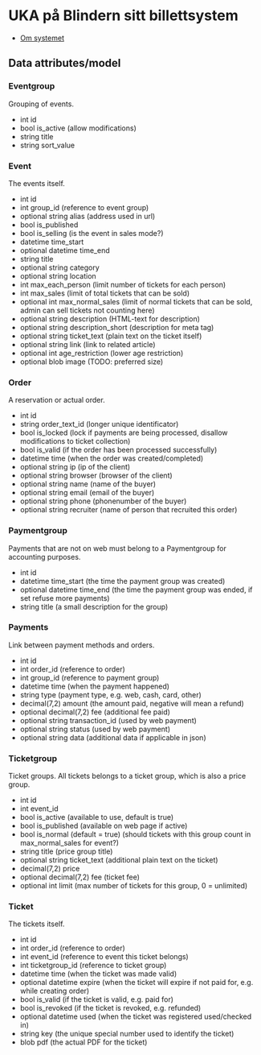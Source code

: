 # UKA på Blindern sitt billettsystem

* [Om systemet](om.md)

## Data attributes/model

### Eventgroup
Grouping of events.
* int id
* bool is_active (allow modifications)
* string title
* string sort_value

### Event
The events itself.
* int id
* int group_id (reference to event group)
* optional string alias (address used in url)
* bool is_published
* bool is_selling (is the event in sales mode?)
* datetime time_start
* optional datetime time_end
* string title
* optional string category
* optional string location
* int max_each_person (limit number of tickets for each person)
* int max_sales (limit of total tickets that can be sold)
* optional int max_normal_sales (limit of normal tickets that can be sold, admin can sell tickets not counting here)
* optional string description (HTML-text for description)
* optional string description_short (description for meta tag)
* optional string ticket_text (plain text on the ticket itself)
* optional string link (link to related article)
* optional int age_restriction (lower age restriction)
* optional blob image (TODO: preferred size)

### Order
A reservation or actual order.
* int id
* string order_text_id (longer unique identificator)
* bool is_locked (lock if payments are being processed, disallow modifications to ticket collection)
* bool is_valid (if the order has been processed successfully)
* datetime time (when the order was created/completed)
* optional string ip (ip of the client)
* optional string browser (browser of the client)
* optional string name (name of the buyer)
* optional string email (email of the buyer)
* optional string phone (phonenumber of the buyer)
* optional string recruiter (name of person that recruited this order)

### Paymentgroup
Payments that are not on web must belong to a Paymentgroup for accounting purposes.
* int id
* datetime time_start (the time the payment group was created)
* optional datetime time_end (the time the payment group was ended, if set refuse more payments)
* string title (a small description for the group)

### Payments
Link between payment methods and orders.
* int id
* int order_id (reference to order)
* int group_id (reference to payment group)
* datetime time (when the payment happened)
* string type (payment type, e.g. web, cash, card, other)
* decimal(7,2) amount (the amount paid, negative will mean a refund)
* optional decimal(7,2) fee (additional fee paid)
* optional string transaction_id (used by web payment)
* optional string status (used by web payment)
* optional string data (additional data if applicable in json)

### Ticketgroup
Ticket groups. All tickets belongs to a ticket group, which is also a price group.
* int id
* int event_id
* bool is_active (available to use, default is true)
* bool is_published (available on web page if active)
* bool is_normal (default = true) (should tickets with this group count in max_normal_sales for event?)
* string title (price group title)
* optional string ticket_text (additional plain text on the ticket)
* decimal(7,2) price
* optional decimal(7,2) fee (ticket fee)
* optional int limit (max number of tickets for this group, 0 = unlimited)

### Ticket
The tickets itself.
* int id
* int order_id (reference to order)
* int event_id (reference to event this ticket belongs)
* int ticketgroup_id (reference to ticket group)
* datetime time (when the ticket was made valid)
* optional datetime expire (when the ticket will expire if not paid for, e.g. while creating order)
* bool is_valid (if the ticket is valid, e.g. paid for)
* bool is_revoked (if the ticket is revoked, e.g. refunded)
* optional datetime used (when the ticket was registered used/checked in)
* string key (the unique special number used to identify the ticket)
* blob pdf (the actual PDF for the ticket)